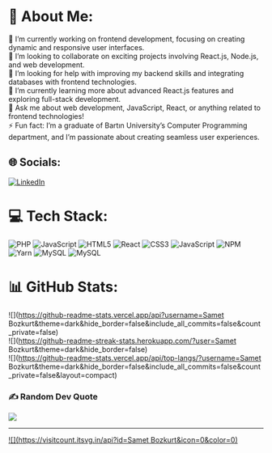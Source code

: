 # 💫 About Me:
🔭 I’m currently working on frontend development, focusing on creating dynamic and responsive user interfaces.<br>👯 I’m looking to collaborate on exciting projects involving React.js, Node.js, and web development.<br>🤝 I’m looking for help with improving my backend skills and integrating databases with frontend technologies.<br>🌱 I’m currently learning more about advanced React.js features and exploring full-stack development.<br>💬 Ask me about web development, JavaScript, React, or anything related to frontend technologies!<br>⚡ Fun fact: I’m a graduate of Bartın University’s Computer Programming department, and I’m passionate about creating seamless user experiences.


## 🌐 Socials:
[![LinkedIn](https://img.shields.io/badge/LinkedIn-%230077B5.svg?logo=linkedin&logoColor=white)](https://linkedin.com/in/https://www.linkedin.com/in/samet-bozkurt-5778ba301/) 

# 💻 Tech Stack:
![PHP](https://img.shields.io/badge/php-%23777BB4.svg?style=for-the-badge&logo=php&logoColor=white) ![JavaScript](https://img.shields.io/badge/javascript-%23323330.svg?style=for-the-badge&logo=javascript&logoColor=%23F7DF1E) ![HTML5](https://img.shields.io/badge/html5-%23E34F26.svg?style=for-the-badge&logo=html5&logoColor=white) ![React](https://img.shields.io/badge/react-%2320232a.svg?style=for-the-badge&logo=react&logoColor=%2361DAFB) ![CSS3](https://img.shields.io/badge/css3-%231572B6.svg?style=for-the-badge&logo=css3&logoColor=white) ![JavaScript](https://img.shields.io/badge/javascript-%23323330.svg?style=for-the-badge&logo=javascript&logoColor=%23F7DF1E) ![NPM](https://img.shields.io/badge/NPM-%23CB3837.svg?style=for-the-badge&logo=npm&logoColor=white) ![Yarn](https://img.shields.io/badge/yarn-%232C8EBB.svg?style=for-the-badge&logo=yarn&logoColor=white) ![MySQL](https://img.shields.io/badge/mysql-4479A1.svg?style=for-the-badge&logo=mysql&logoColor=white) ![MySQL](https://img.shields.io/badge/mysql-4479A1.svg?style=for-the-badge&logo=mysql&logoColor=white)
# 📊 GitHub Stats:
![](https://github-readme-stats.vercel.app/api?username=Samet Bozkurt&theme=dark&hide_border=false&include_all_commits=false&count_private=false)<br/>
![](https://github-readme-streak-stats.herokuapp.com/?user=Samet Bozkurt&theme=dark&hide_border=false)<br/>
![](https://github-readme-stats.vercel.app/api/top-langs/?username=Samet Bozkurt&theme=dark&hide_border=false&include_all_commits=false&count_private=false&layout=compact)

### ✍️ Random Dev Quote
![](https://quotes-github-readme.vercel.app/api?type=horizontal&theme=radical)

---
[![](https://visitcount.itsvg.in/api?id=Samet Bozkurt&icon=0&color=0)](https://visitcount.itsvg.in)

<!-- Proudly created with GPRM ( https://gprm.itsvg.in ) -->
